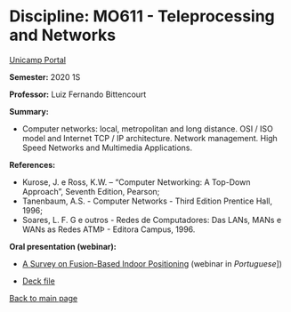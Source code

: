 # Discipline: MO611 - Teleprocessing and Networks 
[Unicamp Portal](https://www.dac.unicamp.br/portal/caderno-de-horarios/2021/1/S/P/IC/MO611)

**Semester:** 2020 1S

**Professor:**  Luiz Fernando Bittencourt

**Summary:**  
- Computer networks: local, metropolitan and long distance. OSI / ISO model and Internet TCP / IP architecture. Network management. High Speed Networks and Multimedia Applications.

**References:**  
- Kurose, J. e Ross, K.W. – “Computer Networking: A Top-Down Approach”, Seventh Edition, Pearson;  
- Tanenbaum, A.S. - Computer Networks - Third Edition Prentice Hall, 1996;  
- Soares, L. F. G e outros - Redes de Computadores: Das LANs, MANs e WANs as Redes ATMÞ - Editora Campus, 1996.  


**Oral presentation (webinar):**

- [A Survey on Fusion-Based Indoor Positioning](https://youtu.be/3M8XEVF39uE) (webinar in *Portuguese*])

- [Deck file](https://github.com/marceloofernandes/Academic/blob/f097a212b9cafc5e429ae2c16f533aa5378f082b/files/ASurveyonFusion-BasedIndoorPositioningMarceloRA160109.pdf)

[Back to main page](https://marceloofernandes.github.io/Academic/)
